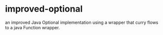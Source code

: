 # improved-optional

an improved Java Optional implementation using a wrapper that curry flows to a java Function wrapper.
